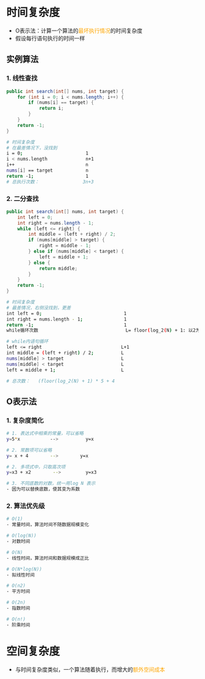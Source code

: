 # 时间复杂度

- O表示法：计算一个算法的<font color=orange>最坏执行情况</font>的时间复杂度
- 假设每行语句执行的时间一样

## 实例算法

### 1. 线性查找

```java
public int search(int[] nums, int target) {
    for (int i = 0; i < nums.length; i++) {
        if (nums[i] == target) {
            return i;
        }
    }
    return -1;
}
```

```bash
# 时间复杂度
# 在最差情况下，没找到
i = 0;                       1
i < nums.length              n+1
i++                          n
nums[i] == target            n
return -1;                   1
# 总执行次数：                3n+3
```

### 2. 二分查找

```java
public int search(int[] nums, int target) {
    int left = 0;
    int right = nums.length - 1;
    while (left <= right) {
        int middle = (left + right) / 2;
        if (nums[middle] > target) {
            right = middle - 1;
        } else if (nums[middle] < target) {
            left = middle + 1;
        } else {
            return middle;
        }
    }
    return -1;
}
```

```bash
# 时间复杂度
# 最差情况，右侧没找到，更差
int left = 0;                              1
int right = nums.length - 1;               1
return -1;                                 1
while循环次数                                L= floor(log_2(N) + 1: 以2为底，N的对数

# while内语句循环
left <= right                             L+1
int middle = (left + right) / 2;          L
nums[middle] > target                     L
nums[middle] < target                     L
left = middle + 1;                        L

# 总次数：   (floor(log_2(N) + 1) * 5 + 4
```

## O表示法

### 1. 复杂度简化

```bash
# 1. 表达式中相乘的常量，可以省略
y=5*x           -->          y=x

# 2. 常数项可以省略
y= x + 4        -->        y=x

# 2. 多项式中，只取高次项
y=x3 + x2        -->         y=x3

# 3. 不同底数的对数，统一用log N 表示
- 因为可以替换底数，使其变为系数
```

### 2. 算法优先级

```bash
# O(1)
- 常量时间，算法时间不随数据规模变化

# O(log(N))
- 对数时间

# O(N)
- 线性时间，算法时间和数据规模成正比

# O(N*log(N))
- 拟线性时间

# O(n2)
- 平方时间

# O(2n)
- 指数时间

# O(n!)
- 阶乘时间
```

# 空间复杂度

- 与时间复杂度类似，一个算法随着执行，而增大的<font color=orange>额外空间成本</font>
